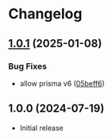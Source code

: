 # Changelog

## [1.0.1](https://github.com/DouglasNeuroInformatics/esbuild-plugin-prisma/compare/v1.0.0...v1.0.1) (2025-01-08)


### Bug Fixes

* allow prisma v6 ([05beff6](https://github.com/DouglasNeuroInformatics/esbuild-plugin-prisma/commit/05beff6744ca25fd0da2a4c693866cbb80e6fe80))

## 1.0.0 (2024-07-19)

- Initial release
